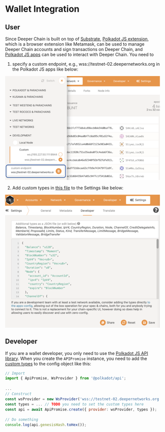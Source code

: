 # Wallet Integration

## User

Since Deeper Chain is built on top of [Substrate](https://github.com/paritytech/substrate), [Polkadot JS extension](https://polkadot.js.org/extension/), which is a browser extension like Metamask, can be used to manage Deeper Chain accounts and sign transactions on Deeper Chain, and [Polkadot JS apps](https://polkadot.js.org/apps/) can be used to interact with Deeper Chain. You need to 

1. specify a custom endpoint, e.g., wss://testnet-02.deepernetworks.org in the Polkadot JS apps like below:

![Testnet Endpoint](testnet-endpoint.png "Testnet Endpoint")

2. Add custom types in [this file](pallets/types.json) to the Settings like below:

![Custom Types](custom-types.png "Custom Types")

## Developer

If you are a wallet developer, you only need to use the [Polkadot JS API library](https://polkadot.js.org/docs/).
When you create the `APIPromise` instance, you need to add the [custom types](pallets/types.json) to the config object like this:

```Javascript
// Import
import { ApiPromise, WsProvider } from '@polkadot/api';

...
// Construct
const wsProvider = new WsProvider('wss://testnet-02.deepernetworks.org');
const types = ... // TODO you need to set the custom types here
const api = await ApiPromise.create({ provider: wsProvider, types });

// Do something
console.log(api.genesisHash.toHex());
```
